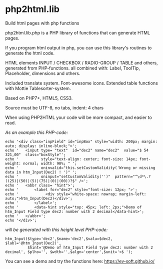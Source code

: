 # php2html.lib
Build html pages with php functions

php2html.lib.php is a PHP library of functions that can generate HTML pages.

If you program html output in php, you can use this library's routines to generate the html code.
	
HTML elements INPUT / CHECKBOX / RADIO-GROUP / TABLE and others, generated from PHP-functions.
all combined with: Label, ToolTip, Placeholder, dimensions and others.

Included translate system. Font-awesome icons.
Extended table functions with Mottie Tablesorter-system.
	
Based on PHP7+, HTML5, CSS3.

Source must be UTF-8, no tabs, indent: 4 chars

When using PHP2HTML your code will be more compact, and easier to read.

<i>As an example this PHP-code:</i>

    echo '<div class="inpField" id="inpBox" style="width: 200px; margin: auto; display: inline-block;">';
    echo '   <input type= "text"  id="dec2" name="dec2"  value="$ 54 321,00"  class="boxStyle"';
    echo '          style="text-align: center; font-size: 14px; font-weight: normal; width: 90%; " ';
    echo '          oninvalid="this.setCustomValidity('Wrong or missing data in htm_Input(Dec2) ! ')" ';
    echo '          oninput="setCustomValidity('')"  pattern="^\d*\.?((25)|(50)|(5)|(75)|(0)|(00))?$" />';
    echo '   <abbr class= "hint">';
    echo '       <label for="dec2" style="font-size: 12px; ">';
    echo '            <div style="white-space: nowrap; margin-left:   auto;">htm_Input(Dec2)</div>';
    echo '       </label>';
    echo '       <data-hint style="top: 45px; left: 2px;">Demo of htm_Input Field type dec2: number with 2 decimal</data-hint>';
    echo '   </abbr>';
    echo '</div>';

<i>will be generated with this height level PHP-code:</i>

    htm_Input($type='dec2',$name='dec2',$valu=$dec2, $labl='@htm_Input(Dec2)',
              $hint='@Demo of htm_Input Field type dec2: number with 2 decimal', $plho='', $wdth='',$algn='center',$unit='<$ ');

    
You can see a demo and try the functions here: https://ev-soft.github.io/ 
